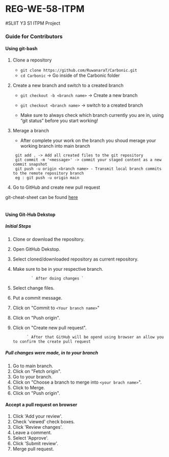 # REG-WE-58-ITPM
#SLIIT Y3 S1 ITPM Project

### Guide for Contributors


#### Using git-bash

1. Clone a repository<br>
   * `git clone https://github.com/RuwanaraT/Carbonic.git`<br>
   * `cd Carbonic` -> Go inside of the Carbonic folder 

2. Create a new branch and switch to a created branch <br>
   * `git checkout -b <branch name>` -> Create a new branch <br>
   * `git checkout <branch name>` -> switch to a created branch

   * Make sure to always check which branch currently you are in, using “git status” before you start working!


3. Merage a branch <br>

   * After complete your work on the branch you shoud merage your working branch into main branch

   ```
    git add . -> Add all created files to the git repository
    git commit -m '<message>' -> commit your staged content as a new commit snapshot
    git push -u origin <branch name> - Transmit local branch commits to the remote repository branch
    eg : git push -u origin main
    ```
4. Go to GitHub and create new pull request

git-cheat-sheet can be found [here](https://education.github.com/git-cheat-sheet-education.pdf) <br><br>

#### Using Git-Hub Dekstop 

##### Initial Steps 

1. Clone or download the repository.
2. Open GitHub Dekstop.
2. Select cloned/downloaded repository as current repository.
3. Make sure to be in your respective branch.

               ` After doing changes `

4. Select change files.
5. Put a commit message.
7. Click on "Commit to `<Your branch name>`"
8. Click on "Push origin".
9. Click on "Create new pull request".

             ` After that GitHub will be opend using browser an allow you to confirm the create pull request `


##### Pull changes were made, in to your branch 

1. Go to main branch.
2. Click on "Fetch origin".
3. Go to your branch.
4. Click on "Choose a branch to merge into `<your brach name>`".
5. Click to Merge.
6. Click on "Push origin".
 

#### Accept a pull request on browser 


1. Click 'Add your review'.
2. Check 'viewed' check boxes.
3. Click 'Review changes'.
4. Leave a comment.
5. Select 'Approve'.
6. Click 'Submit review'.
7. Merge pull request.

